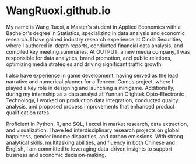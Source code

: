 # WangRuoxi.github.io
My name is Wang Ruoxi, a Master's student in Applied Economics with a Bachelor's degree in Statistics, specializing in data analysis and economic research. I have gained industry research experience at Cinda Securities, where I authored in-depth reports, conducted financial data analysis, and compiled key meeting summaries. At OUTPUT, a new media company, I was responsible for data analytics, brand promotion, and public relations, optimizing media strategies and driving significant traffic growth.  

I also have experience in game development, having served as the lead narrative and numerical planner for a Tencent Games project, where I played a key role in designing and launching a minigame. Additionally, during my internship as a data analyst at Yunnan Olightek Opto-Electronic Technology, I worked on production data integration, conducted quality analysis, and proposed process improvements that enhanced product qualification rates.  

Proficient in Python, R, and SQL, I excel in market research, data extraction, and visualization. I have led interdisciplinary research projects on global happiness, gender income disparities, and carbon emissions. With strong analytical skills, multitasking abilities, and fluency in both Chinese and English, I am committed to leveraging data-driven insights to support business and economic decision-making.
